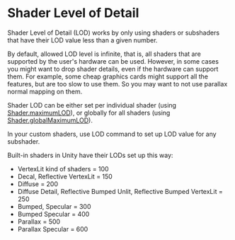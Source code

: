 Shader Level of Detail
======================


Shader Level of Detail (LOD) works by only using shaders or subshaders that have their LOD value less than a given number.

By default, allowed LOD level is infinite, that is, all shaders that are supported by the user's hardware can be used. However, in some cases you might want to drop shader details, even if the hardware can support them. For example, some cheap graphics cards might support all the features, but are too slow to use them. So you may want to not use parallax normal mapping on them.

Shader LOD can be either set per individual shader (using [Shader.maximumLOD](ScriptRef:Shader-maximumLOD.html.html)), or globally for all shaders (using [Shader.globalMaximumLOD](ScriptRef:Shader-globalMaximumLOD.html.html)).

In your custom shaders, use <span class=keyword>LOD</span> command to set up LOD value for any subshader.

Built-in shaders in Unity have their LODs set up this way:
* VertexLit kind of shaders = 100
* Decal, Reflective VertexLit = 150
* Diffuse = 200
* Diffuse Detail, Reflective Bumped Unlit, Reflective Bumped VertexLit = 250
* Bumped, Specular = 300
* Bumped Specular = 400
* Parallax = 500
* Parallax Specular = 600


